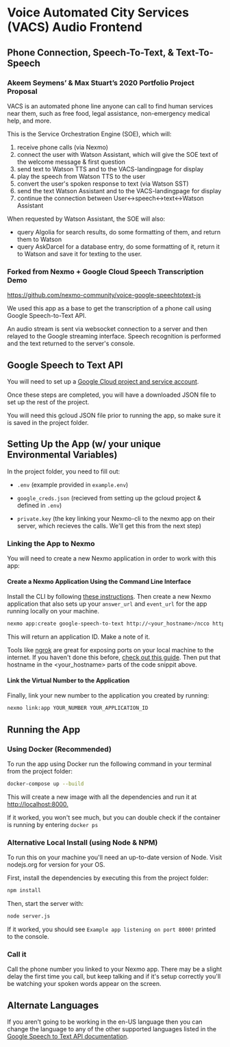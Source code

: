 # Voice Automated City Services (VACS) Audio Frontend

## Phone Connection, Speech-To-Text, & Text-To-Speech

### Akeem Seymens’ & Max Stuart’s 2020 Portfolio Project Proposal

VACS is an automated phone line anyone can call to find human services near them, such as free food, legal assistance, non-emergency medical help, and more.

This is the Service Orchestration Engine (SOE), which will:

1. receive phone calls (via Nexmo)
2. connect the user with Watson Assistant, which will give the SOE text of the welcome message & first question
3. send text to Watson TTS and to the VACS-landingpage for display
4. play the speech from Watson TTS to the user
5. convert the user's spoken response to text (via Watson SST)
6. send the text Watson Assistant and to the VACS-landingpage for display
7. continue the connection between User<->speech<->text<->Watson Assistant

When requested by Watson Assistant, the SOE will also:

- query Algolia for search results, do some formatting of them, and return them to Watson
- query AskDarcel for a database entry, do some formatting of it, return it to Watson and save it for texting to the user.

### Forked from Nexmo + Google Cloud Speech Transcription Demo

<https://github.com/nexmo-community/voice-google-speechtotext-js>

We used this app as a base to get the transcription of a phone call using Google Speech-to-Text API.

An audio stream is sent via websocket connection to a server and then relayed to the Google streaming interface. Speech recognition is performed and the text returned to the server's console.

## Google Speech to Text API

You will need to set up a [Google Cloud project and service account](https://cloud.google.com/speech-to-text/docs/quickstart-client-libraries).

Once these steps are completed, you will have a downloaded JSON file to set up the rest of the project.

You will need this gcloud JSON file prior to running the app, so make sure it is saved in the project folder.

## Setting Up the App (w/ your unique Environmental Variables)

In the project folder, you need to fill out:

- `.env` (example provided in `example.env`)

- `google_creds.json` (recieved from setting up the gcloud project & defined in `.env`)

- `private.key` (the key linking your Nexmo-cli to the nexmo app on their server, which recieves the calls. We'll get this from the next step)

### Linking the App to Nexmo

You will need to create a new Nexmo application in order to work with this app:

#### Create a Nexmo Application Using the Command Line Interface

Install the CLI by following [these instructions](https://github.com/Nexmo/nexmo-cli#installation). Then create a new Nexmo application that also sets up your `answer_url` and `event_url` for the app running locally on your machine.

```sh
nexmo app:create google-speech-to-text http://<your_hostname>/ncco http://<your_hostname>/event
```

This will return an application ID. Make a note of it.

Tools like [ngrok](https://ngrok.com/) are great for exposing ports on your local machine to the internet. If you haven't done this before, [check out this guide](https://www.nexmo.com/blog/2017/07/04/local-development-nexmo-ngrok-tunnel-dr/). Then put that hostname in the <your_hostname> parts of the code snippit above.

#### Link the Virtual Number to the Application

Finally, link your new number to the application you created by running:

```sh
nexmo link:app YOUR_NUMBER YOUR_APPLICATION_ID
```

## Running the App

### Using Docker (Recommended)

To run the app using Docker run the following command in your terminal from the project folder:

```sh
docker-compose up --build
```

This will create a new image with all the dependencies and run it at <http://localhost:8000.>

If it worked, you won't see much, but you can double check if the container is running by entering `docker ps`

### Alternative Local Install (using Node & NPM)

To run this on your machine you'll need an up-to-date version of Node. Visit nodejs.org for version for your OS.

First, install the dependencies by executing this from the project folder:

```sh
npm install
```

Then, start the server with:

```sh
node server.js
```

If it worked, you should see `Example app listening on port 8000!` printed to the console.

### Call it

Call the phone number you linked to your Nexmo app. There may be a slight delay the first time you call, but keep talking and if it's setup correctly you'll be watching your spoken words appear on the screen.

## Alternate Languages

If you aren't going to be working in the en-US language then you can change the language to any of the other supported languages listed in the [Google Speech to Text API documentation](https://cloud.google.com/speech-to-text/docs/languages).
